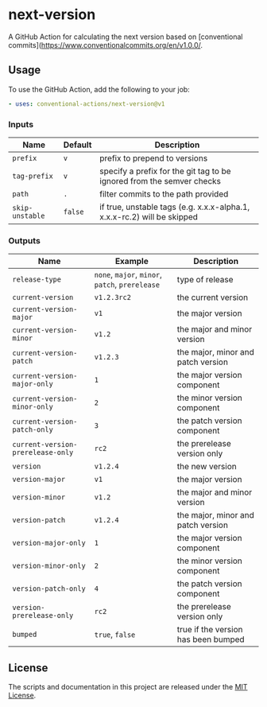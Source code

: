 # next-version

A GitHub Action for calculating the next version based on [conventional commits](https://www.conventionalcommits.org/en/v1.0.0/.

## Usage

To use the GitHub Action, add the following to your job:

```yaml
- uses: conventional-actions/next-version@v1
```

### Inputs

| Name            | Default | Description                                                             |
|-----------------|---------|-------------------------------------------------------------------------|
| `prefix`        | `v`     | prefix to prepend to versions                                           |
| `tag-prefix`    | `v`     | specify a prefix for the git tag to be ignored from the semver checks   |
| `path`          | `.`     | filter commits to the path provided                                     |
| `skip-unstable` | `false` | if true, unstable tags (e.g. x.x.x-alpha.1, x.x.x-rc.2) will be skipped |

### Outputs

| Name                              | Example                                         | Description                         |
|-----------------------------------|-------------------------------------------------|-------------------------------------|
| `release-type`                    | `none`, `major`, `minor`, `patch`, `prerelease` | type of release                     |
| `current-version`                 | `v1.2.3rc2`                                     | the current version                 |
| `current-version-major`           | `v1`                                            | the major version                   |
| `current-version-minor`           | `v1.2`                                          | the major and minor version         |
| `current-version-patch`           | `v1.2.3`                                        | the major, minor and patch version  |
| `current-version-major-only`      | `1`                                             | the major version component         |
| `current-version-minor-only`      | `2`                                             | the minor version component         |
| `current-version-patch-only`      | `3`                                             | the patch version component         |                        
| `current-version-prerelease-only` | `rc2`                                           | the prerelease version only         |                      
| `version`                         | `v1.2.4`                                        | the new version                     |
| `version-major`                   | `v1`                                            | the major version                   |                                 
| `version-minor`                   | `v1.2`                                          | the major and minor version         |                     
| `version-patch`                   | `v1.2.4`                                        | the major, minor and patch version  |
| `version-major-only`              | `1`                                             | the major version component         |
| `version-minor-only`              | `2`                                             | the minor version component         |
| `version-patch-only`              | `4`                                             | the patch version component         |
| `version-prerelease-only`         | `rc2`                                           | the prerelease version only         |
| `bumped`                          | `true`, `false`                                 | true if the version has been bumped |

## License

The scripts and documentation in this project are released under the [MIT License](LICENSE).
